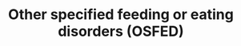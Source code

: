 ---
title: Other specified feeding or eating disorders (OSFED)
slug: other-specified-feeding-or-eating-disorders
defined: false
---